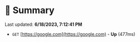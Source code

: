 # 📖 Summary
Last updated: **6/18/2023, 7:12:41 PM**

- `GET` [https://google.com](https://google.com) - **Up** (477ms)
